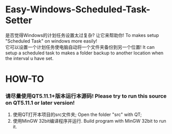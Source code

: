 # Easy-Windows-Scheduled-Task-Setter
是否觉得Windows的计划任务设置太过复杂? 让它来帮助你! To makes setup "Scheduled Task" on windows more easily!  
它可以设置一个计划任务使电脑自动将一个文件夹备份到另一个位置! It can setup a scheduled task to makes a folder backup to another location when the interval u have set.

# HOW-TO
### 请尽量使用QT5.11.1+版本运行本源码! Please try to run this source on QT5.11.1 or later version!
1. 使用QT打开本项目的src文件夹; Open the folder "src" with QT;
2. 使用MinGW 32bit编译程序并运行. Build program with MinGW 32bit to run it.
